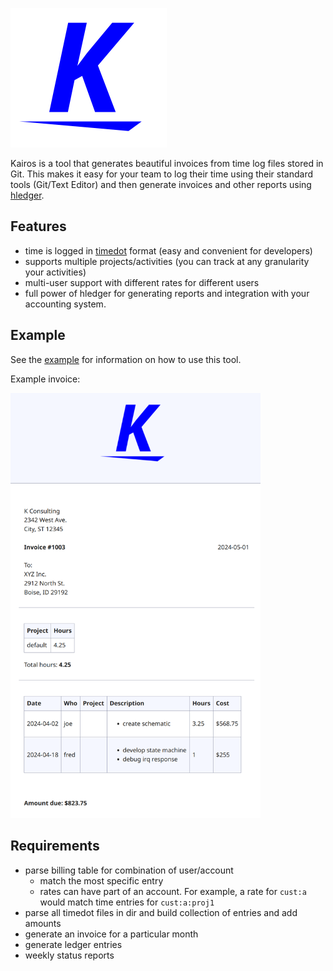 ![logo](logo.png)

Kairos is a tool that generates beautiful invoices from time log files stored in
Git. This makes it easy for your team to log their time using their standard
tools (Git/Text Editor) and then generate invoices and other reports using
[hledger](https://hledger.org/).

## Features

- time is logged in [timedot](https://hledger.org/dev/hledger.html#timedot)
  format (easy and convenient for developers)
- supports multiple projects/activities (you can track at any granularity your
  activities)
- multi-user support with different rates for different users
- full power of hledger for generating reports and integration with your
  accounting system.

## Example

See the [example](example/) for information on how to use this tool.

Example invoice:

<img src="example/kairos-example-invoice.png" width="400">

## Requirements

- parse billing table for combination of user/account
  - match the most specific entry
  - rates can have part of an account. For example, a rate for `cust:a` would
    match time entries for `cust:a:proj1`
- parse all timedot files in dir and build collection of entries and add amounts
- generate an invoice for a particular month
- generate ledger entries
- weekly status reports
